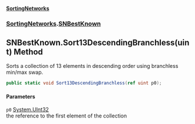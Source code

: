 #### [SortingNetworks](./index.md 'index')
### [SortingNetworks](./SortingNetworks.md 'SortingNetworks').[SNBestKnown](./SortingNetworks-SNBestKnown.md 'SortingNetworks.SNBestKnown')
## SNBestKnown.Sort13DescendingBranchless(uint) Method
Sorts a collection of 13 elements in descending order using branchless min/max swap.  
```csharp
public static void Sort13DescendingBranchless(ref uint p0);
```
#### Parameters
<a name='SortingNetworks-SNBestKnown-Sort13DescendingBranchless(uint)-p0'></a>
`p0` [System.UInt32](https://docs.microsoft.com/en-us/dotnet/api/System.UInt32 'System.UInt32')  
the reference to the first element of the collection  
  
